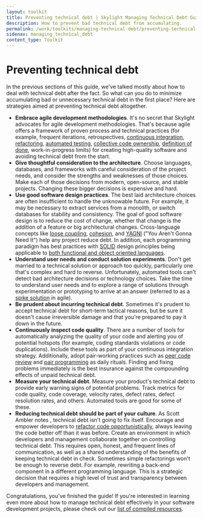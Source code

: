 ```yaml
---
layout: toolkit
title: Preventing technical debt | Skylight Managing Technical Debt Guide
description: How to prevent bad technical debt from accumulating.
permalink: /work/toolkits/managing-technical-debt/preventing-technical-debt/
sidenav: managing_technical_debt
content_type: Toolkit
---
```


# Preventing technical debt

In the previous sections of this guide, we've talked mostly about how to deal with technical debt after the fact. So what can you do to minimize accumulating bad or unnecessary technical debt in the first place? Here are strategies aimed at preventing technical debt altogether.

* **Embrace agile development methodologies**. It's no secret that Skylight advocates for agile development methodologies. That's because agile offers a framework of proven process and technical practices (for example, frequent iterations, retrospectives, [continuous integration](https://en.wikipedia.org/wiki/Continuous_integration), [refactoring](https://en.wikipedia.org/wiki/Code_refactoring), [automated testing](https://en.wikipedia.org/wiki/Test_automation), [collective code ownership](https://en.wikipedia.org/wiki/Extreme_programming_practices#Collective_code_ownership), [definition of done](https://18f.gsa.gov/2015/04/24/agile-developments-secret-weapon-transparency/), work-in-progress limits) for creating high-quality software and avoiding technical debt from the start.
* **Give thoughtful consideration to the architecture**. Choose languages, databases, and frameworks with careful consideration of the project needs, and consider the strengths and weaknesses of those choices. Make each of those decisions from modern, open-source, and stable projects. Changing these bigger decisions is expensive and hard.
* **Use good software design practices**. The best laid architecture choices are often insufficient to handle the unknowable future. For example, it may be necessary to extract services from a monolith, or switch databases for stability and consistency. The goal of good software design is to reduce the cost of change, whether that change is the addition of a feature or big architectural changes. Cross-language concepts like [loose coupling](https://en.wikipedia.org/wiki/Loose_coupling), [cohesion](https://en.wikipedia.org/wiki/Cohesion_%28computer_science%29), and [YAGNI](http://martinfowler.com/bliki/Yagni.html) ("You Aren't Gonna Need It") help any project reduce debt. In addition, each programming paradigm has best practices with [SOLID](https://en.wikipedia.org/wiki/SOLID_(object-oriented_design)) design principles being applicable to [both functional and object oriented languages](http://programmers.stackexchange.com/questions/165356/equivalent-of-solid-principles-for-functional-programming).
* **Understand user needs and conduct solution experiments**. Don't get married to a technical solution or approach too quickly, particularly one that's complex and hard to reverse. Unfortunately, automated tools can't detect bad architecture decisions or technology choices. Take the time to understand user needs and to explore a range of solutions through experimentation or prototyping to arrive at an answer (referred to as a [spike solution](http://www.extremeprogramming.org/rules/spike.html) in agile).
* **Be prudent about incurring technical debt**. Sometimes it's prudent to accept technical debt for short-term tactical reasons, but be sure it doesn't cause irreversible damage and that you're prepared to pay it down in the future.
* **Continuously inspect code quality**. There are a number of tools for automatically analyzing the quality of your code and alerting you of potential hotspots (for example, coding standards violations or code duplications). Include these tools as part of your continuous integration strategy. Additionally, adopt pair-working practices such as [peer code review](https://en.wikipedia.org/wiki/Software_peer_review) and [pair programming](https://18f.gsa.gov/2015/05/04/pair-programming-why-two-heads-are-better-than-one/) as daily rituals. Finding and fixing problems immediately is the best insurance against the compounding effects of unpaid technical debt.
* **Measure your technical debt**. Measure your product's technical debt to provide early warning signs of potential problems. Track metrics for code quality, code coverage, velocity rates, defect rates, defect resolution rates, and others. Automated tools are good for some of these.
* **Reducing technical debt should be part of your culture**. As Scott Ambler notes <!-- [notes](https://disciplinedagiledelivery.wordpress.com/2013/11/10/technical-debt/) -->, technical debt isn't going to fix itself. Encourage and empower developers to [refactor code opportunistically](https://martinfowler.com/bliki/OpportunisticRefactoring.html), always leaving the code better off than it was before. Create an environment in which developers and management collaborate together on controlling technical debt. This requires open, honest, and frequent lines of communication, as well as a shared understanding of the benefits of keeping technical debt in check. Sometimes simple refactorings won't be enough to reverse debt. For example, rewriting a back-end component in a different programming language. This is a strategic decision that requires a high level of trust and transparency between developers and management.

Congratulations, you've finished the guide! If you're interested in learning even more about how to manage technical debt effectively in your software development projects, please check out our [list of compiled resources](/work/toolkits/managing-technical-debt/resources/).
